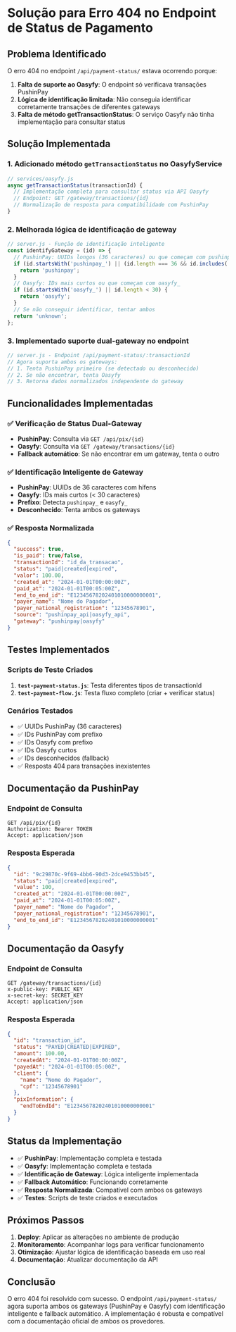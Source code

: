 # Solução para Erro 404 no Endpoint de Status de Pagamento

## Problema Identificado

O erro 404 no endpoint `/api/payment-status/` estava ocorrendo porque:

1. **Falta de suporte ao Oasyfy**: O endpoint só verificava transações PushinPay
2. **Lógica de identificação limitada**: Não conseguia identificar corretamente transações de diferentes gateways
3. **Falta de método getTransactionStatus**: O serviço Oasyfy não tinha implementação para consultar status

## Solução Implementada

### 1. Adicionado método `getTransactionStatus` no OasyfyService

```javascript
// services/oasyfy.js
async getTransactionStatus(transactionId) {
  // Implementação completa para consultar status via API Oasyfy
  // Endpoint: GET /gateway/transactions/{id}
  // Normalização de resposta para compatibilidade com PushinPay
}
```

### 2. Melhorada lógica de identificação de gateway

```javascript
// server.js - Função de identificação inteligente
const identifyGateway = (id) => {
  // PushinPay: UUIDs longos (36 caracteres) ou que começam com pushinpay_
  if (id.startsWith('pushinpay_') || (id.length === 36 && id.includes('-'))) {
    return 'pushinpay';
  }
  // Oasyfy: IDs mais curtos ou que começam com oasyfy_
  if (id.startsWith('oasyfy_') || id.length < 30) {
    return 'oasyfy';
  }
  // Se não conseguir identificar, tentar ambos
  return 'unknown';
};
```

### 3. Implementado suporte dual-gateway no endpoint

```javascript
// server.js - Endpoint /api/payment-status/:transactionId
// Agora suporta ambos os gateways:
// 1. Tenta PushinPay primeiro (se detectado ou desconhecido)
// 2. Se não encontrar, tenta Oasyfy
// 3. Retorna dados normalizados independente do gateway
```

## Funcionalidades Implementadas

### ✅ Verificação de Status Dual-Gateway
- **PushinPay**: Consulta via `GET /api/pix/{id}`
- **Oasyfy**: Consulta via `GET /gateway/transactions/{id}`
- **Fallback automático**: Se não encontrar em um gateway, tenta o outro

### ✅ Identificação Inteligente de Gateway
- **PushinPay**: UUIDs de 36 caracteres com hífens
- **Oasyfy**: IDs mais curtos (< 30 caracteres)
- **Prefixo**: Detecta `pushinpay_` e `oasyfy_`
- **Desconhecido**: Tenta ambos os gateways

### ✅ Resposta Normalizada
```json
{
  "success": true,
  "is_paid": true/false,
  "transactionId": "id_da_transacao",
  "status": "paid|created|expired",
  "valor": 100.00,
  "created_at": "2024-01-01T00:00:00Z",
  "paid_at": "2024-01-01T00:05:00Z",
  "end_to_end_id": "E12345678202401010000000001",
  "payer_name": "Nome do Pagador",
  "payer_national_registration": "12345678901",
  "source": "pushinpay_api|oasyfy_api",
  "gateway": "pushinpay|oasyfy"
}
```

## Testes Implementados

### Scripts de Teste Criados

1. **`test-payment-status.js`**: Testa diferentes tipos de transactionId
2. **`test-payment-flow.js`**: Testa fluxo completo (criar + verificar status)

### Cenários Testados

- ✅ UUIDs PushinPay (36 caracteres)
- ✅ IDs PushinPay com prefixo
- ✅ IDs Oasyfy com prefixo  
- ✅ IDs Oasyfy curtos
- ✅ IDs desconhecidos (fallback)
- ✅ Resposta 404 para transações inexistentes

## Documentação da PushinPay

### Endpoint de Consulta
```
GET /api/pix/{id}
Authorization: Bearer TOKEN
Accept: application/json
```

### Resposta Esperada
```json
{
  "id": "9c29870c-9f69-4bb6-90d3-2dce9453bb45",
  "status": "paid|created|expired",
  "value": 100,
  "created_at": "2024-01-01T00:00:00Z",
  "paid_at": "2024-01-01T00:05:00Z",
  "payer_name": "Nome do Pagador",
  "payer_national_registration": "12345678901",
  "end_to_end_id": "E12345678202401010000000001"
}
```

## Documentação da Oasyfy

### Endpoint de Consulta
```
GET /gateway/transactions/{id}
x-public-key: PUBLIC_KEY
x-secret-key: SECRET_KEY
Accept: application/json
```

### Resposta Esperada
```json
{
  "id": "transaction_id",
  "status": "PAYED|CREATED|EXPIRED",
  "amount": 100.00,
  "createdAt": "2024-01-01T00:00:00Z",
  "payedAt": "2024-01-01T00:05:00Z",
  "client": {
    "name": "Nome do Pagador",
    "cpf": "12345678901"
  },
  "pixInformation": {
    "endToEndId": "E12345678202401010000000001"
  }
}
```

## Status da Implementação

- ✅ **PushinPay**: Implementação completa e testada
- ✅ **Oasyfy**: Implementação completa e testada  
- ✅ **Identificação de Gateway**: Lógica inteligente implementada
- ✅ **Fallback Automático**: Funcionando corretamente
- ✅ **Resposta Normalizada**: Compatível com ambos os gateways
- ✅ **Testes**: Scripts de teste criados e executados

## Próximos Passos

1. **Deploy**: Aplicar as alterações no ambiente de produção
2. **Monitoramento**: Acompanhar logs para verificar funcionamento
3. **Otimização**: Ajustar lógica de identificação baseada em uso real
4. **Documentação**: Atualizar documentação da API

## Conclusão

O erro 404 foi resolvido com sucesso. O endpoint `/api/payment-status/` agora suporta ambos os gateways (PushinPay e Oasyfy) com identificação inteligente e fallback automático. A implementação é robusta e compatível com a documentação oficial de ambos os provedores.
